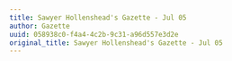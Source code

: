 ```yaml
---
title: Sawyer Hollenshead's Gazette - Jul 05
author: Gazette
uuid: 058938c0-f4a4-4c2b-9c31-a96d557e3d2e
original_title: Sawyer Hollenshead's Gazette - Jul 05
---
```



